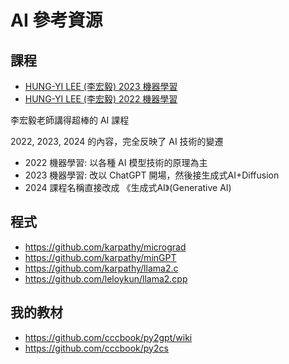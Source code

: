 # AI 參考資源

## 課程

* [HUNG-YI LEE (李宏毅) 2023 機器學習](https://speech.ee.ntu.edu.tw/~hylee/ml/2023-spring.php)
* [HUNG-YI LEE (李宏毅) 2022 機器學習](https://speech.ee.ntu.edu.tw/~hylee/ml/2022-spring.php)

李宏毅老師講得超棒的 AI 課程

2022, 2023, 2024 的內容，完全反映了 AI 技術的變遷

* 2022 機器學習: 以各種 AI 模型技術的原理為主
* 2023 機器學習: 改以 ChatGPT 開場，然後接生成式AI+Diffusion
* 2024 課程名稱直接改成 《生成式AI》(Generative AI)

## 程式

* https://github.com/karpathy/micrograd
* https://github.com/karpathy/minGPT
* https://github.com/karpathy/llama2.c
* https://github.com/leloykun/llama2.cpp

## 我的教材

* https://github.com/cccbook/py2gpt/wiki
* https://github.com/cccbook/py2cs
